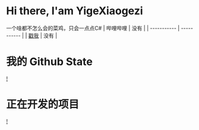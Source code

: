 # Hi there, I'am YigeXiaogezi
一个啥都不怎么会的菜鸡，只会一点点C#
| 哔哩哔哩      | 没有 |
| ----------- | ----------- |
| [戳我](https://space.bilibili.com/1372244620)      | 没有       |
# 我的 Github State
[!](https://github-readme-stats.vercel.app/api?username=YigeXiaogeziAwa&theme=dark)
# 正在开发的项目
[!](https://github-readme-stats.vercel.app/api/pin/?username=YigeXiaogeziAwa&repo=GuguSpeechRecognitionController&theme=dark)


